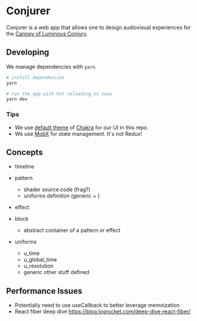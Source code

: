 # Conjurer

Conjurer is a web app that allows one to design audiovisual experiences for the [Canopy of Luminous Conjury](https://se.cretfi.re/canopy/).

## Developing

We manage dependencies with `yarn`.

```bash
# install dependencies
yarn

# run the app with hot reloading on save
yarn dev
```

### Tips

- We use [default theme](https://chakra-ui.com/docs/styled-system/theme#gray) of [Chakra](https://chakra-ui.com/) for our UI in this repo.
- We use [MobX](https://github.com/mobxjs/mobx) for state management. It's not Redux!

## Concepts

- timeline
- pattern
  - shader source code (frag?)
  - uniforms definition (generic + )
- effect
- block

  - abstract container of a pattern or effect

- uniforms
  - u_time
  - u_global_time
  - u_resolution
  - generic other stuff defined

## Performance Issues

- Potentially need to use useCallback to better leverage memoization
- React fiber deep dive https://blog.logrocket.com/deep-dive-react-fiber/
